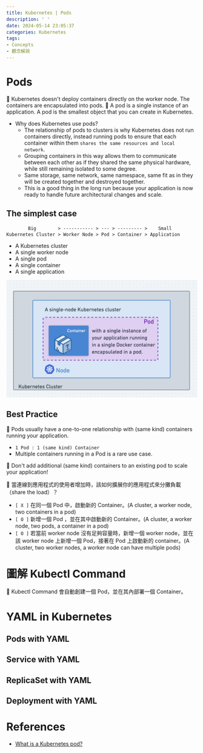 ```yaml
---
title: Kubernetes | Pods
description: ' '
date: 2024-05-14 23:05:37
categories: Kubernetes
tags:
- Concepts
- 觀念解說
---
```


# Pods

📌 Kubernetes doesn't deploy containers directly on the worker node. The containers are encapsulated into pods.
📌 A pod is a single instance of an application. A pod is the smallest object that you can create in Kubernetes.

- Why does Kubernetes use pods? 
  - The relationship of pods to clusters is why Kubernetes does not run containers directly, instead running pods to ensure that each container within them `shares the same resources and local network`.
  - Grouping containers in this way allows them to communicate between each other as if they shared the same physical hardware, while still remaining isolated to some degree.
  - Same storage, same network, same namespace, same fit as in they will be created together and destroyed together.
  - This is a good thing in the long run because your application is now ready to handle future architectural changes and scale.

## The simplest case

```
        Big        > ----------- > --- > --------- >    Small
Kubernetes Cluster > Worker Node > Pod > Container > Application
```

- A Kubernetes cluster
- A single worker node
- A single pod
- A single container
- A single application

![](Kubernetes-Pods/Kubernetes_Pod.jpg)


## Best Practice

📌 Pods usually have a one-to-one relationship with (same kind) containers running your application.
- `1 Pod : 1 (same kind) Container`
- Multiple containers running in a Pod is a rare use case.

📌 Don't add additional (same kind) containers to an existing pod to scale your application!

📌 當連線到應用程式的使用者增加時，該如何擴展你的應用程式來分攤負載（share the load）？
- `[ X ]` 在同一個 Pod 中，啟動新的 Container。(A cluster, a worker node, two containers in a pod)
- `[ O ]` 新增一個 Pod ，並在其中啟動新的 Container。(A cluster, a worker node, two pods, a container in a pod)
- `[ O ]` 若當前 worker node 沒有足夠容量時，新增一個 worker node，並在該 worker node 上新增一個 Pod，接著在 Pod 上啟動新的 container。(A cluster, two worker nodes, a worker node can have multiple pods)


# 圖解 Kubectl Command

📌 Kubectl Command 會自動創建一個 Pod，並在其內部署一個 Container。


# YAML in Kubernetes




## Pods with YAML



## Service with YAML



## ReplicaSet with YAML



## Deployment with YAML


# References
- [What is a Kubernetes pod?](https://www.redhat.com/en/topics/containers/what-is-kubernetes-pod)
